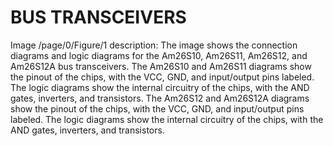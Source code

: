 # **BUS TRANSCEIVERS**

Image /page/0/Figure/1 description: The image shows the connection diagrams and logic diagrams for the Am26S10, Am26S11, Am26S12, and Am26S12A bus transceivers. The Am26S10 and Am26S11 diagrams show the pinout of the chips, with the VCC, GND, and input/output pins labeled. The logic diagrams show the internal circuitry of the chips, with the AND gates, inverters, and transistors. The Am26S12 and Am26S12A diagrams show the pinout of the chips, with the VCC, GND, and input/output pins labeled. The logic diagrams show the internal circuitry of the chips, with the AND gates, inverters, and transistors.